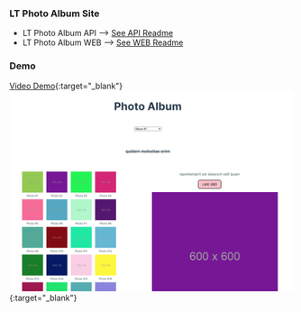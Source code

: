 ### LT Photo Album Site

- LT Photo Album API --> [See API Readme](SERVER/README.md)
- LT Photo Album WEB --> [See WEB Readme](WEB/README.md)

### Demo
[Video Demo](https://youtu.be/Y8cCpm-t2JM){:target="_blank"}
[![LTPA Demo](Demo.PNG)](https://youtu.be/Y8cCpm-t2JM){:target="_blank"}
